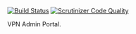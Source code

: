 [![Build Status](https://travis-ci.org/eduvpn/vpn-admin-portal.svg)](https://travis-ci.org/eduvpn/vpn-admin-portal)
[![Scrutinizer Code Quality](https://scrutinizer-ci.com/g/eduvpn/vpn-admin-portal/badges/quality-score.png?b=master)](https://scrutinizer-ci.com/g/eduvpn/vpn-admin-portal/?branch=master)

VPN Admin Portal.
